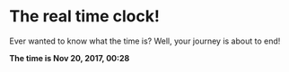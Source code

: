 # The real time clock!

Ever wanted to know what the time is? Well, your journey is about to end!

**The time is Nov 20, 2017, 00:28**
